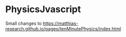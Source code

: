 # PhysicsJvascript
Small changes to https://matthias-research.github.io/pages/tenMinutePhysics/index.html
